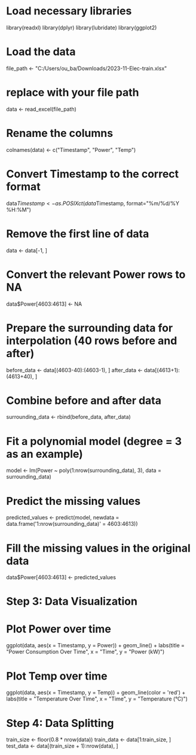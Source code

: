 # Load necessary libraries
library(readxl)
library(dplyr)
library(lubridate)
library(ggplot2)

# Load the data
file_path <- "C:/Users/ou_ba/Downloads/2023-11-Elec-train.xlsx"
# replace with your file path
data <- read_excel(file_path)

# Rename the columns
colnames(data) <- c("Timestamp", "Power", "Temp")

# Convert Timestamp to the correct format
data$Timestamp <- as.POSIXct(data$Timestamp, format="%m/%d/%Y %H:%M")

# Remove the first line of data
data <- data[-1, ]

# Convert the relevant Power rows to NA
data$Power[4603:4613] <- NA

# Prepare the surrounding data for interpolation (40 rows before and after)
before_data <- data[(4603-40):(4603-1), ]
after_data <- data[(4613+1):(4613+40), ]

# Combine before and after data
surrounding_data <- rbind(before_data, after_data)

# Fit a polynomial model (degree = 3 as an example)
model <- lm(Power ~ poly(1:nrow(surrounding_data), 3), data = surrounding_data)

# Predict the missing values
predicted_values <- predict(model, newdata = data.frame('1:nrow(surrounding_data)' = 4603:4613))

# Fill the missing values in the original data
data$Power[4603:4613] <- predicted_values

# Step 3: Data Visualization
# Plot Power over time
ggplot(data, aes(x = Timestamp, y = Power)) + 
  geom_line() + 
  labs(title = "Power Consumption Over Time", x = "Time", y = "Power (kW)")

# Plot Temp over time
ggplot(data, aes(x = Timestamp, y = Temp)) + 
  geom_line(color = 'red') + 
  labs(title = "Temperature Over Time", x = "Time", y = "Temperature (°C)")

# Step 4: Data Splitting
train_size <- floor(0.8 * nrow(data))
train_data <- data[1:train_size, ]
test_data <- data[(train_size + 1):nrow(data), ]
